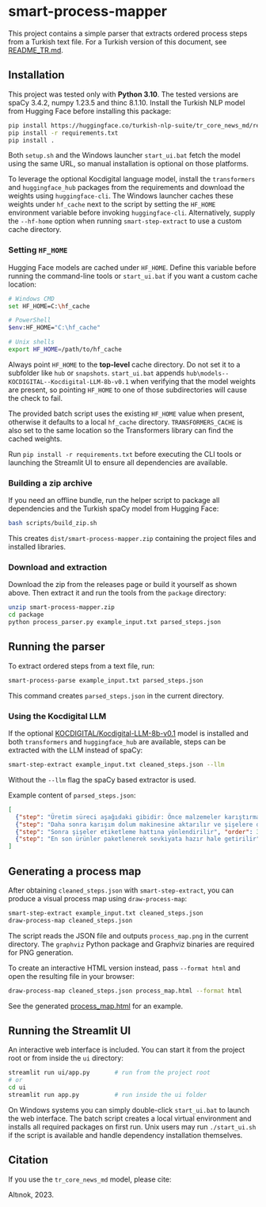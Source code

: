 # smart-process-mapper

This project contains a simple parser that extracts ordered process steps from a Turkish text file.
For a Turkish version of this document, see [README_TR.md](README_TR.md).

## Installation

This project was tested only with **Python 3.10**.
The tested versions are spaCy 3.4.2, numpy 1.23.5 and thinc 8.1.10. Install the Turkish NLP model from Hugging Face before installing this package:
```bash
pip install https://huggingface.co/turkish-nlp-suite/tr_core_news_md/resolve/main/tr_core_news_md-1.0-py3-none-any.whl
pip install -r requirements.txt
pip install .
```

Both `setup.sh` and the Windows launcher `start_ui.bat` fetch the model using
the same URL, so manual installation is optional on those platforms.

To leverage the optional Kocdigital language model, install the
`transformers` and `huggingface_hub` packages from the requirements and download
the weights using `huggingface-cli`.
The Windows launcher caches these weights under `hf_cache` next to the script
by setting the `HF_HOME` environment variable before invoking `huggingface-cli`.
Alternatively, supply the `--hf-home` option when running `smart-step-extract`
to use a custom cache directory.

### Setting `HF_HOME`

Hugging Face models are cached under `HF_HOME`. Define this variable before
running the command-line tools or `start_ui.bat` if you want a custom cache
location:

```bash
# Windows CMD
set HF_HOME=C:\hf_cache

# PowerShell
$env:HF_HOME="C:\hf_cache"

# Unix shells
export HF_HOME=/path/to/hf_cache
```

Always point `HF_HOME` to the **top-level** cache directory. Do not set it to a
subfolder like `hub` or `snapshots`. `start_ui.bat` appends
`hub\models--KOCDIGITAL--Kocdigital-LLM-8b-v0.1` when verifying that the model
weights are present, so pointing `HF_HOME` to one of those subdirectories will
cause the check to fail.

The provided batch script uses the existing `HF_HOME` value when present,
otherwise it defaults to a local `hf_cache` directory.
`TRANSFORMERS_CACHE` is also set to the same location so the Transformers
library can find the cached weights.

Run `pip install -r requirements.txt` before executing the CLI tools or launching the Streamlit UI to ensure all dependencies are available.


### Building a zip archive

If you need an offline bundle, run the helper script to package all
dependencies and the Turkish spaCy model from Hugging Face:

```bash
bash scripts/build_zip.sh
```

This creates `dist/smart-process-mapper.zip` containing the project files and
installed libraries.

### Download and extraction

Download the zip from the releases page or build it yourself as shown above.
Then extract it and run the tools from the `package` directory:

```bash
unzip smart-process-mapper.zip
cd package
python process_parser.py example_input.txt parsed_steps.json
```

## Running the parser

To extract ordered steps from a text file, run:

```bash
smart-process-parse example_input.txt parsed_steps.json
```

This command creates ``parsed_steps.json`` in the current directory.

### Using the Kocdigital LLM

If the optional [KOCDIGITAL/Kocdigital-LLM-8b-v0.1](https://huggingface.co/KOCDIGITAL/Kocdigital-LLM-8b-v0.1) model is installed and
both `transformers` and `huggingface_hub` are available, steps can be extracted
with the LLM instead of spaCy:

```bash
smart-step-extract example_input.txt cleaned_steps.json --llm
```

Without the ``--llm`` flag the spaCy based extractor is used.

Example content of ``parsed_steps.json``:

```json
[
  {"step": "Üretim süreci aşağıdaki gibidir: Önce malzemeler karıştırma bölümünde iyice karıştırılır", "order": 1},
  {"step": "Daha sonra karışım dolum makinesine aktarılır ve şişelere doldurulur", "order": 2},
  {"step": "Sonra şişeler etiketleme hattına yönlendirilir", "order": 3},
  {"step": "En son ürünler paketlenerek sevkiyata hazır hale getirilir", "order": 4}
]
```

## Generating a process map

After obtaining ``cleaned_steps.json`` with ``smart-step-extract``, you can produce a visual process map using ``draw-process-map``:

```bash
smart-step-extract example_input.txt cleaned_steps.json
draw-process-map cleaned_steps.json
```

The script reads the JSON file and outputs ``process_map.png`` in the current directory. The ``graphviz`` Python package and Graphviz binaries are required for PNG generation.

To create an interactive HTML version instead, pass ``--format html`` and open the resulting file in your browser:

```bash
draw-process-map cleaned_steps.json process_map.html --format html
```

See the generated [process_map.html](process_map.html) for an example.

## Running the Streamlit UI

An interactive web interface is included. You can start it from the project root or from inside the `ui` directory:

```bash
streamlit run ui/app.py       # run from the project root
# or
cd ui
streamlit run app.py          # run inside the ui folder
```

On Windows systems you can simply double-click `start_ui.bat` to launch the web
interface. The batch script creates a local virtual environment and installs all
required packages on first run. Unix users may run `./start_ui.sh` if the script
is available and handle dependency installation themselves.

## Citation

If you use the `tr_core_news_md` model, please cite:

Altınok, 2023.
